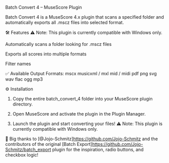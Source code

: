 Batch Convert 4 – MuseScore Plugin

Batch Convert 4 is a MuseScore 4.x plugin that scans a specified folder and automatically exports all .mscz files into selected format.

🛠️ Features
⚠️ Note: This plugin is currently compatible with Windows only.

Automatically scans a folder looking for .mscz files

Exports all scores into multiple formats

Filter names

✅ Available Output Formats:
mscx
musicxml / mxl
mid / midi
pdf
png
svg
wav
flac
ogg
mp3

⚙️ Installation 
1. Copy the entire batch_convert_4 folder into your MuseScore plugin directory.

2. Open MuseScore and activate the plugin in the Plugin Manager.

3. Launch the plugin and start converting your files!
⚠️ Note: This plugin is currently compatible with Windows only.

🙏 Big thanks to [@Jojo-Schmitz]https://github.com/Jojo-Schmitz and the contributors of the original [Batch Export]https://github.com/Jojo-Schmitz/batch_export plugin for the inspiration, radio buttons, and checkbox logic!

